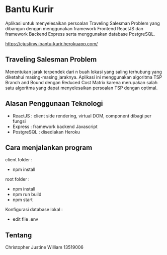 # Bantu Kurir

Aplikasi untuk menyelesaikan persoalan Traveling Salesman Problem yang dibangun dengan menggunakan framework Frontend ReactJS dan framework Backend Express serta menggunakan database PostgreSQL.

https://cjustinw-bantu-kurir.herokuapp.com/

## Traveling Salesman Problem
Menentukan jarak terpendek dari n buah lokasi yang saling terhubung yang diketahui masing-masing jaraknya. Aplikasi ini menggunakan algoritma TSP Branch and Bound dengan Reduced Cost Matrix karena merupakan salah satu algoritma yang dapat menyelesaikan persoalan TSP dengan optimal.

## Alasan Penggunaan Teknologi
- ReactJS : client side rendering, virtual DOM, component dibagi per fungsi
- Express : framework backend Javascript
- PostgreSQL : disediakan Heroku

## Cara menjalankan program
client folder :
- npm install

root folder :
- npm install 
- npm run build
- npm start

Konfigurasi database lokal :
- edit file .env

## Tentang
Christopher Justine William 13519006
